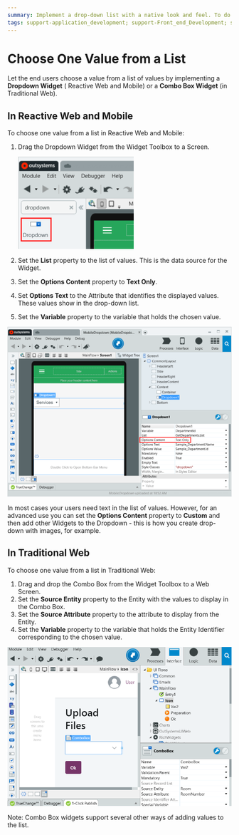 ```yaml
---
summary: Implement a drop-down list with a native look and feel. To do this, use Dropdown Widget in Mobile and Reactive Web Apps or a Combo Box Widget in Traditional Web Apps.
tags: support-application_development; support-Front_end_Development; support-Mobile_Apps; support-webapps
---
```


# Choose One Value from a List

Let the end users choose a value from a list of values by implementing a **Dropdown Widget** ( Reactive Web and Mobile) or a **Combo Box Widget** (in Traditional Web).

## In Reactive Web and Mobile

To choose one value from a list in Reactive Web and Mobile:

1. Drag the Dropdown Widget from the Widget Toolbox to a Screen.
    
    ![Dropdown in Service Studio Toolbar](images/dropdown-widget.png?width=260)

1. Set the **List** property to the list of values. This is the data source for the Widget.
1. Set the **Options Content** property to **Text Only**. 
1. Set **Options Text** to the Attribute that identifies the displayed values. These values show in the drop-down list.
1. Set the **Variable** property to the variable that holds the chosen value.

![Dropdown in a Mobile App](images/dropdown-combo-mobile-reactive.png?width=750)

In most cases your users need text in the list of values. However, for an advanced use you can set the **Options Content** property to **Custom** and then add other Widgets to the Dropdown - this is how you create drop-down with images, for example. 

## In Traditional Web

To choose one value from a list in Traditional Web:

1. Drag and drop the Combo Box from the Widget Toolbox to a Web Screen. 
1. Set the **Source Entity** property to the Entity with the values to display in the Combo Box.
1. Set the **Source Attribute** property to the attribute to display from the Entity. 
1. Set the **Variable** property to the variable that holds the Entity Identifier corresponding to the chosen value. 

![Combo Box in Web App](images/dropdown-combo-web-app.png?width=750)

Note: Combo Box widgets support several other ways of adding values to the list.
